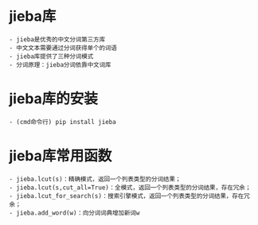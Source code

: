 # jieba库
    - jieba是优秀的中文分词第三方库
    - 中文文本需要通过分词获得单个的词语
    - jieba库提供了三种分词模式
    - 分词原理：jieba分词依靠中文词库

# jieba库的安装
    - (cmd命令行) pip install jieba

# jieba库常用函数
    - jieba.lcut(s)：精确模式，返回一个列表类型的分词结果；
    - jieba.lcut(s,cut_all=True)：全模式，返回一个列表类型的分词结果，存在冗余；
    - jieba.lcut_for_search(s)：搜索引擎模式，返回一个列表类型的分词结果，存在冗余；
    - jieba.add_word(w)：向分词词典增加新词w